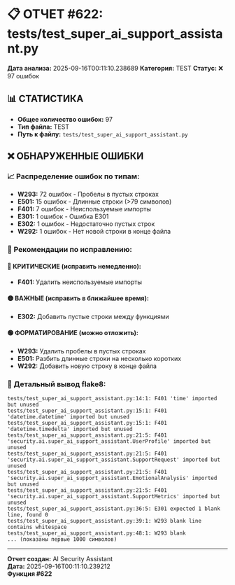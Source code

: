 # 📋 ОТЧЕТ #622: tests/test_super_ai_support_assistant.py

**Дата анализа:** 2025-09-16T00:11:10.238689
**Категория:** TEST
**Статус:** ❌ 97 ошибок

## 📊 СТАТИСТИКА

- **Общее количество ошибок:** 97
- **Тип файла:** TEST
- **Путь к файлу:** `tests/test_super_ai_support_assistant.py`

## ❌ ОБНАРУЖЕННЫЕ ОШИБКИ

### 📈 Распределение ошибок по типам:

- **W293:** 72 ошибок - Пробелы в пустых строках
- **E501:** 15 ошибок - Длинные строки (>79 символов)
- **F401:** 7 ошибок - Неиспользуемые импорты
- **E301:** 1 ошибок - Ошибка E301
- **E302:** 1 ошибок - Недостаточно пустых строк
- **W292:** 1 ошибок - Нет новой строки в конце файла

### 🎯 Рекомендации по исправлению:

#### 🔴 КРИТИЧЕСКИЕ (исправить немедленно):
- **F401:** Удалить неиспользуемые импорты

#### 🟡 ВАЖНЫЕ (исправить в ближайшее время):
- **E302:** Добавить пустые строки между функциями

#### 🟢 ФОРМАТИРОВАНИЕ (можно отложить):
- **W293:** Удалить пробелы в пустых строках
- **E501:** Разбить длинные строки на несколько коротких
- **W292:** Добавить новую строку в конце файла

### 📝 Детальный вывод flake8:

```
tests/test_super_ai_support_assistant.py:14:1: F401 'time' imported but unused
tests/test_super_ai_support_assistant.py:15:1: F401 'datetime.datetime' imported but unused
tests/test_super_ai_support_assistant.py:15:1: F401 'datetime.timedelta' imported but unused
tests/test_super_ai_support_assistant.py:21:5: F401 'security.ai.super_ai_support_assistant.UserProfile' imported but unused
tests/test_super_ai_support_assistant.py:21:5: F401 'security.ai.super_ai_support_assistant.SupportRequest' imported but unused
tests/test_super_ai_support_assistant.py:21:5: F401 'security.ai.super_ai_support_assistant.EmotionalAnalysis' imported but unused
tests/test_super_ai_support_assistant.py:21:5: F401 'security.ai.super_ai_support_assistant.SupportMetrics' imported but unused
tests/test_super_ai_support_assistant.py:36:5: E301 expected 1 blank line, found 0
tests/test_super_ai_support_assistant.py:39:1: W293 blank line contains whitespace
tests/test_super_ai_support_assistant.py:48:1: W293 blank 
... (показаны первые 1000 символов)
```

---
**Отчет создан:** AI Security Assistant  
**Дата:** 2025-09-16T00:11:10.239212  
**Функция #622**

